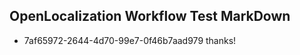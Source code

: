 ## OpenLocalization Workflow Test MarkDown
* 7af65972-2644-4d70-99e7-0f46b7aad979 thanks!

<!--HONumber=Aug16_HO1-->


